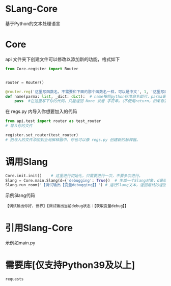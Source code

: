 # SLang-Core
基于Python的文本处理语言

# Core
api 文件夹下创建文件可以修改以添加新的功能，格式如下
```python
from Core.register import Router


router = Router()

@router.reg('这里写函数名，不需要和下面的那个函数名一样，可以是中文', 1, '这里写函数简介，在启动时会列出')  # 第二个参数数字是参数个数，没啥用，不会妨碍被调用。
def name(parma: list, _dict: dict):  # name按照python标准命名即可，parma是传入的参数，按顺序传入，都是文本。_dict是当前运行的字典，一个Slang对象有唯一一个，可以修改或读取。
    pass  #在这里写下你的代码，只能返回 None 或者 字符串。（不使用return，如果有返回值，返回return时需要返回字符串，否则会报错）
```

在 regs.py 内导入你想要加入的代码
```python
from api.test import router as test_router
# 导入你的文件

register.set_router(test_router)
# 把导入的文件添加到全局解释器中，你也可以像 regs.py 创建新的解释器。
```

# 调用Slang
```python
Core.init.init()    # 这里进行初始化，只需要进行一次，不要多次进行。
Slang = Core.main.Slang(d={'debugging': True})  # 生成一个Slang对象，d是欲处理字典，只有本对象可以访问
Slang.run_room('【调试输出【变量debugging】】') # 运行Slang文本，返回最终的返回值。
```
示例Slang代码
```Slang
【调试输出你好，世界】【调试输出当前debug状态：【获取变量debug】】
```

# 引用Slang-Core
示例如main.py

# 需要库[仅支持Python39及以上]
```
requests
```
